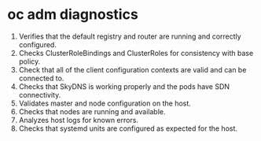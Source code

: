 # oc adm diagnostics

  1. Verifies that the default registry and router are running and correctly configured.
  2. Checks ClusterRoleBindings and ClusterRoles for consistency with base policy.
  3. Check that all of the client configuration contexts are valid and can be connected to.
  4. Checks that SkyDNS is working properly and the pods have SDN connectivity.
  5. Validates master and node configuration on the host.
  6. Checks that nodes are running and available.
  7. Analyzes host logs for known errors.
  8. Checks that systemd units are configured as expected for the host.
